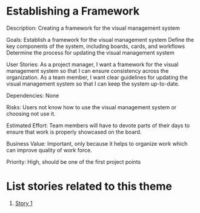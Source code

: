 # Establishing a Framework

Description: Creating a framework for the visual management system

Goals: 
Establish a framework for the visual management system
Define the key components of the system, including boards, cards, and workflows
Determine the process for updating the visual management system

User Stories: 
As a project manager, I want a framework for the visual management system so that I can ensure consistency across the organization.
As a team member, I want clear guidelines for updating the visual management system so that I can keep the system up-to-date.

Dependencies: None

Risks: Users not know how to use the visual management system or choosing not use it.

Estimated Effort: Team members will have to devote parts of their days to ensure that work is properly showcased on the board.

Business Value: Important, only because it helps to organize work which can improve quality of work force.

Priority: High, should be one of the first project points 

# List stories related to this theme
1. [Story 1](https://github.com/samaraaugust/mywebclass-agile-docs/blob/main/documentation/theme_1/initiatives/initiatives_1/Epics/Stories/story_1.md)
